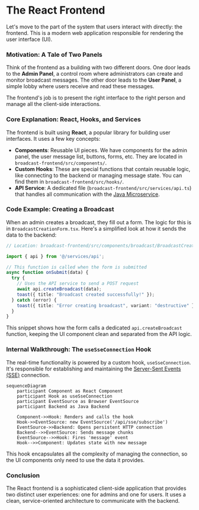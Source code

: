 # The React Frontend

Let's move to the part of the system that users interact with directly: the frontend. This is a modern web application responsible for rendering the user interface (UI).

### Motivation: A Tale of Two Panels

Think of the frontend as a building with two different doors. One door leads to the **Admin Panel**, a control room where administrators can create and monitor broadcast messages. The other door leads to the **User Panel**, a simple lobby where users receive and read these messages.

The frontend's job is to present the right interface to the right person and manage all the client-side interactions.

### Core Explanation: React, Hooks, and Services

The frontend is built using **React**, a popular library for building user interfaces. It uses a few key concepts:

*   **Components**: Reusable UI pieces. We have components for the admin panel, the user message list, buttons, forms, etc. They are located in `broadcast-frontend/src/components/`.
*   **Custom Hooks**: These are special functions that contain reusable logic, like connecting to the backend or managing message state. You can find them in `broadcast-frontend/src/hooks/`.
*   **API Service**: A dedicated file (`broadcast-frontend/src/services/api.ts`) that handles all communication with the [Java Microservice](01_message_broadcasting_system.md).

### Code Example: Creating a Broadcast

When an admin creates a broadcast, they fill out a form. The logic for this is in `BroadcastCreationForm.tsx`. Here's a simplified look at how it sends the data to the backend:

```typescript
// Location: broadcast-frontend/src/components/broadcast/BroadcastCreationForm.tsx

import { api } from '@/services/api';

// This function is called when the form is submitted
async function onSubmit(data) {
  try {
    // Uses the API service to send a POST request
    await api.createBroadcast(data);
    toast({ title: "Broadcast created successfully!" });
  } catch (error) {
    toast({ title: "Error creating broadcast", variant: "destructive" });
  }
}
```
This snippet shows how the form calls a dedicated `api.createBroadcast` function, keeping the UI component clean and separated from the API logic.

### Internal Walkthrough: The `useSseConnection` Hook

The real-time functionality is powered by a custom hook, `useSseConnection`. It's responsible for establishing and maintaining the [Server-Sent Events (SSE)](02_server_sent_events.md) connection.

```mermaid
sequenceDiagram
    participant Component as React Component
    participant Hook as useSseConnection
    participant EventSource as Browser EventSource
    participant Backend as Java Backend

    Component->>Hook: Renders and calls the hook
    Hook->>EventSource: new EventSource('/api/sse/subscribe')
    EventSource->>Backend: Opens persistent HTTP connection
    Backend-->>EventSource: Sends message chunks
    EventSource-->>Hook: Fires 'message' event
    Hook-->>Component: Updates state with new message
```

This hook encapsulates all the complexity of managing the connection, so the UI components only need to use the data it provides.

### Conclusion

The React frontend is a sophisticated client-side application that provides two distinct user experiences: one for admins and one for users. It uses a clean, service-oriented architecture to communicate with the backend.

